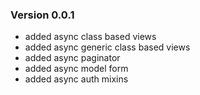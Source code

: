 ### Version 0.0.1

* added async class based views
* added async generic class based views
* added async paginator
* added async model form
* added async auth mixins
